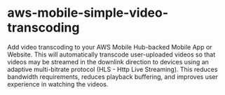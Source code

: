 # aws-mobile-simple-video-transcoding
Add video transcoding to your AWS Mobile Hub-backed Mobile App or Website. This will automatically transcode user-uploaded videos so that videos may be streamed in the downlink direction to devices using an adaptive multi-bitrate protocol (HLS - Http Live Streaming). This reduces bandwidth requirements, reduces playback buffering, and improves user experience in watching the videos.
